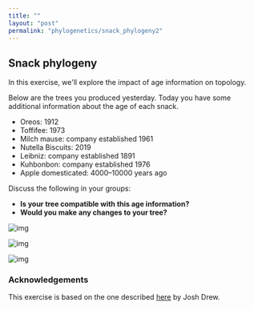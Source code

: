 ```yaml
---
title: ""
layout: "post" 
permalink: "phylogenetics/snack_phylogeny2"
---
```


## Snack phylogeny

In this exercise, we'll explore the impact of age information on topology.

Below are the trees you produced yesterday. Today you have some additional information about the age of each snack.

* Oreos: 1912
* Toffifee: 1973
* Milch mause: company established  1961
* Nutella Biscuits: 2019
* Leibniz: company established 1891
* Kuhbonbon: company established 1976
* Apple domesticated: 4000–10000 years ago

Discuss the following in your groups:

 * **Is your tree compatible with this age information?**
 * **Would you make any changes to your tree?**

![img]({{site.baseurl}}/images/group1snack_tree.jpeg)

![img]({{site.baseurl}}/images/group2snack_tree.png) 

![img]({{site.baseurl}}/images/group3snack_tree.png) 


### Acknowledgements

This exercise is based on the one described [here](https://labroides.wordpress.com/candy-phylogeny/) by Josh Drew. 
